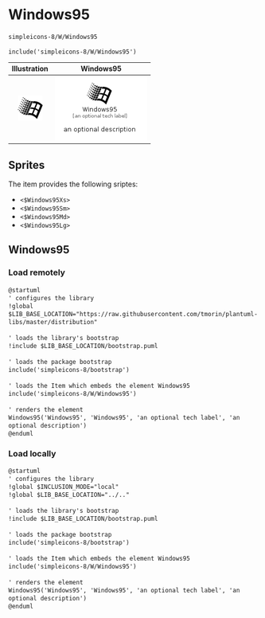 # Windows95


```text
simpleicons-8/W/Windows95
```

```text
include('simpleicons-8/W/Windows95')
```



| Illustration | Windows95 |
| :---: | :---: |
| ![illustration for Illustration](../../simpleicons-8/W/Windows95.png) | ![illustration for Windows95](../../simpleicons-8/W/Windows95.Local.png) |



## Sprites
The item provides the following sriptes:

- `<$Windows95Xs>`
- `<$Windows95Sm>`
- `<$Windows95Md>`
- `<$Windows95Lg>`





## Windows95

### Load remotely
```plantuml
@startuml
' configures the library
!global $LIB_BASE_LOCATION="https://raw.githubusercontent.com/tmorin/plantuml-libs/master/distribution"

' loads the library's bootstrap
!include $LIB_BASE_LOCATION/bootstrap.puml

' loads the package bootstrap
include('simpleicons-8/bootstrap')

' loads the Item which embeds the element Windows95
include('simpleicons-8/W/Windows95')

' renders the element
Windows95('Windows95', 'Windows95', 'an optional tech label', 'an optional description')
@enduml
```

### Load locally
```plantuml
@startuml
' configures the library
!global $INCLUSION_MODE="local"
!global $LIB_BASE_LOCATION="../.."

' loads the library's bootstrap
!include $LIB_BASE_LOCATION/bootstrap.puml

' loads the package bootstrap
include('simpleicons-8/bootstrap')

' loads the Item which embeds the element Windows95
include('simpleicons-8/W/Windows95')

' renders the element
Windows95('Windows95', 'Windows95', 'an optional tech label', 'an optional description')
@enduml
```


